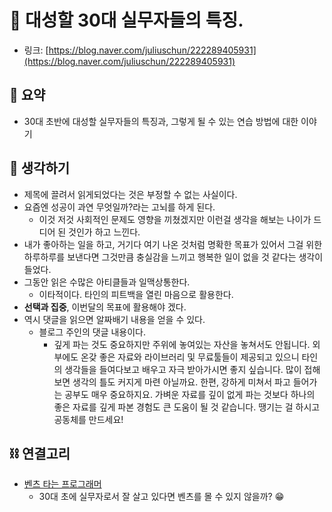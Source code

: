 # 🧬 대성할 30대 실무자들의 특징.

- 링크: [https://blog.naver.com/juliuschun/222289405931](https://blog.naver.com/juliuschun/222289405931)

## 📝 요약 
- 30대 초반에 대성할 실무자들의 특징과, 그렇게 될 수 있는 연습 방법에 대한 이야기  


## 🤔 생각하기  
- 제목에 끌려서 읽게되었다는 것은 부정할 수 없는 사실이다.  
- 요즘엔 성공이 과연 무엇일까?라는 고뇌를 하게 된다.  
  - 이것 저것 사회적인 문제도 영향을 끼쳤겠지만 이런걸 생각을 해보는 나이가 드디어 된 것인가 하고 느낀다.  
- 내가 좋아하는 일을 하고, 거기다 여기 나온 것처럼 명확한 목표가 있어서 그걸 위한 하루하루를 보낸다면 그것만큼 충실감을 느끼고 행복한 일이 없을 것 같다는 생각이 들었다.  
- 그동안 읽은 수많은 아티클들과 일맥상통한다.  
  - 이타적이다. 타인의 피트백을 열린 마음으로 활용한다.  
- **선택과 집중**, 이번달의 목표에 활용해야 겠다.  
- 역시 댓글을 읽으면 알짜배기 내용을 얻을 수 있다.   
  - 블로그 주인의 댓글 내용이다.  
    - 깊게 파는 것도 중요하지만 주위에 놓여있는 자산을 놓쳐서도 안됩니다. 외부에도 온갖 좋은 자료와 라이브러리 및 무료툴들이 제공되고 있으니 타인의 생각들을 들여다보고 배우고 자극 받아가시면 좋지 싶습니다. 많이 접해보면 생각의 틀도 커지게 마련 아닐까요. 한편, 강하게 미쳐서 파고 들어가는 공부도 매우 중요하지요. 가벼운 자료를 깊이 없게 파는 것보다 하나의 좋은 자료를 깊게 파본 경험도 큰 도움이 될 것 같습니다. 땡기는 걸 하시고 공동체를 만드세요!  


## ⛓ 연결고리 
- [벤츠 타는 프로그래머](../Dev/mercedes-benz-programmer.md)
  - 30대 초에 실무자로서 잘 살고 있다면 벤츠를 몰 수 있지 않을까? 😁